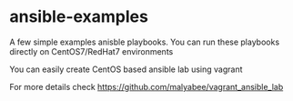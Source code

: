 # ansible-examples
A few simple examples anisble playbooks. You can run these playbooks directly on CentOS7/RedHat7 environments

You can easily create CentOS based ansible lab using vagrant 

For more details check https://github.com/malyabee/vagrant_ansible_lab

